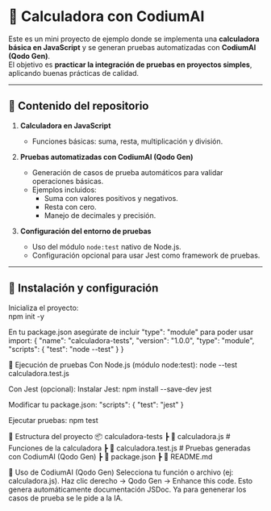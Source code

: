 # 🧮 Calculadora con CodiumAI  

Este es un mini proyecto de ejemplo donde se implementa una **calculadora básica en JavaScript** y se generan pruebas automatizadas con **CodiumAI (Qodo Gen)**.  
El objetivo es **practicar la integración de pruebas en proyectos simples**, aplicando buenas prácticas de calidad.  

---

## 📂 Contenido del repositorio  

1. **Calculadora en JavaScript**  
   - Funciones básicas: suma, resta, multiplicación y división.  

2. **Pruebas automatizadas con CodiumAI (Qodo Gen)**  
   - Generación de casos de prueba automáticos para validar operaciones básicas.  
   - Ejemplos incluidos:  
     - Suma con valores positivos y negativos.  
     - Resta con cero.  
     - Manejo de decimales y precisión.  

3. **Configuración del entorno de pruebas**  
   - Uso del módulo `node:test` nativo de Node.js.  
   - Configuración opcional para usar Jest como framework de pruebas.  

---

## 🚀 Instalación y configuración  

Inicializa el proyecto:  
npm init -y

En tu package.json asegúrate de incluir "type": "module" para poder usar import:
{
  "name": "calculadora-tests",
  "version": "1.0.0",
  "type": "module",
  "scripts": {
    "test": "node --test"
  }
}

🔧 Ejecución de pruebas
Con Node.js (módulo node:test):
node --test calculadora.test.js


Con Jest (opcional):
Instalar Jest:
npm install --save-dev jest

Modificar tu package.json:
"scripts": {
  "test": "jest"
}

Ejecutar pruebas:
npm test


📂 Estructura del proyecto
📦 calculadora-tests
 ┣ 📜 calculadora.js        # Funciones de la calculadora
 ┣ 📜 calculadora.test.js   # Pruebas generadas con CodiumAI (Qodo Gen)
 ┣ 📜 package.json
 ┣ 📜 README.md


🤖 Uso de CodiumAI (Qodo Gen)
Selecciona tu función o archivo (ej: calculadora.js).
Haz clic derecho → Qodo Gen → Enhance this code.
Esto genera automáticamente documentación JSDoc.
Ya para genenerar los casos de prueba se le pide a la IA.